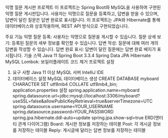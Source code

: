 익명 질문 게시판 프로젝트
이 프로젝트는 Spring Boot와 MySQL을 사용하여 구현된 익명 질문 게시판입니다. 사용자는 익명으로 질문을 등록하고, 답변을 받을 수 있으며, 답변이 달린 질문은 답변 완료로 표시됩니다. 이 프로젝트는 JPA와 Hibernate를 통해 데이터베이스와 상호작용하며, REST API 방식으로 구현되었습니다.

주요 기능
익명 질문 등록: 사용자는 익명으로 질문을 게시할 수 있습니다.
질문 상세 보기: 등록된 질문의 세부 정보를 확인할 수 있습니다.
답변 작성: 질문에 대해 여러 개의 답변을 작성할 수 있습니다.
답변 완료 표시: 답변이 달린 질문에는 답변 완료 배지가 표시됩니다.
기술 스택
Java 11
Spring Boot 3.3.4
Spring Data JPA
Hibernate
MySQL
Lombok: 보일러플레이트 코드 제거
프로젝트 설정
1. 요구 사항
Java 11 이상
MySQL 서버
IntelliJ IDE
2. 데이터베이스 설정
MySQL 데이터베이스 생성
CREATE DATABASE myboard CHARACTER SET utf8mb4 COLLATE utf8mb4_bin;
application.properties 설정
spring.application.name=myboard
spring.datasource.url=jdbc:mysql://localhost:3306/myboard?useSSL=false&allowPublicKeyRetrieval=true&serverTimezone=UTC
spring.datasource.username=YOUR_USERNAME
spring.datasource.password=YOUR_PASSWORD
spring.jpa.hibernate.ddl-auto=update
spring.jpa.show-sql=true
ERD(엔터티 관계 다이어그램)
Board: 게시판 정보를 저장하는 테이블
Post: 각 게시글 정보를 저장하는 테이블
Reply: 게시글에 달리는 답변 정보를 저장하는 테이블
